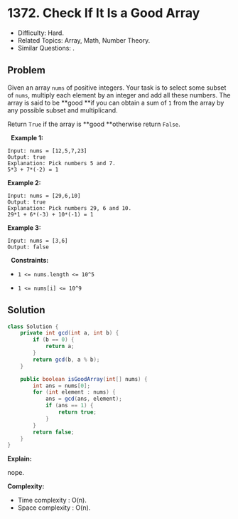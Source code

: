 # 1372. Check If It Is a Good Array

- Difficulty: Hard.
- Related Topics: Array, Math, Number Theory.
- Similar Questions: .

## Problem

Given an array ```nums``` of positive integers. Your task is to select some subset of ```nums```, multiply each element by an integer and add all these numbers. The array is said to be **good **if you can obtain a sum of ```1``` from the array by any possible subset and multiplicand.

Return ```True``` if the array is **good **otherwise return ```False```.

 
**Example 1:**

```
Input: nums = [12,5,7,23]
Output: true
Explanation: Pick numbers 5 and 7.
5*3 + 7*(-2) = 1
```

**Example 2:**

```
Input: nums = [29,6,10]
Output: true
Explanation: Pick numbers 29, 6 and 10.
29*1 + 6*(-3) + 10*(-1) = 1
```

**Example 3:**

```
Input: nums = [3,6]
Output: false
```

 
**Constraints:**


	
- ```1 <= nums.length <= 10^5```
	
- ```1 <= nums[i] <= 10^9```



## Solution

```java
class Solution {
    private int gcd(int a, int b) {
        if (b == 0) {
            return a;
        }
        return gcd(b, a % b);
    }

    public boolean isGoodArray(int[] nums) {
        int ans = nums[0];
        for (int element : nums) {
            ans = gcd(ans, element);
            if (ans == 1) {
                return true;
            }
        }
        return false;
    }
}
```

**Explain:**

nope.

**Complexity:**

* Time complexity : O(n).
* Space complexity : O(n).
